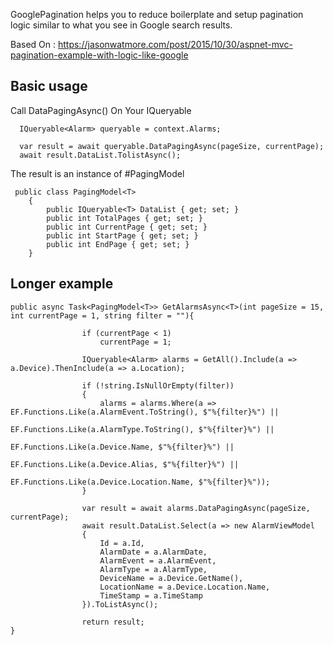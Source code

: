 GooglePagination helps you to reduce boilerplate and setup pagination logic similar to what you see in Google search results.

Based On : https://jasonwatmore.com/post/2015/10/30/aspnet-mvc-pagination-example-with-logic-like-google

## Basic usage
Call DataPagingAsync() On Your IQueryable

```
  IQueryable<Alarm> queryable = context.Alarms;
  
  var result = await queryable.DataPagingAsync(pageSize, currentPage);
  await result.DataList.TolistAsync();

```
The result is an instance of #PagingModel

```
 public class PagingModel<T>
    {
        public IQueryable<T> DataList { get; set; }
        public int TotalPages { get; set; }
        public int CurrentPage { get; set; }
        public int StartPage { get; set; }
        public int EndPage { get; set; }
    }

```

## Longer example 
```
public async Task<PagingModel<T>> GetAlarmsAsync<T>(int pageSize = 15, int currentPage = 1, string filter = ""){
           
                if (currentPage < 1)
                    currentPage = 1;

                IQueryable<Alarm> alarms = GetAll().Include(a => a.Device).ThenInclude(a => a.Location);

                if (!string.IsNullOrEmpty(filter))
                {
                    alarms = alarms.Where(a => EF.Functions.Like(a.AlarmEvent.ToString(), $"%{filter}%") ||
                                            EF.Functions.Like(a.AlarmType.ToString(), $"%{filter}%") ||
                                            EF.Functions.Like(a.Device.Name, $"%{filter}%") ||
                                            EF.Functions.Like(a.Device.Alias, $"%{filter}%") ||
                                            EF.Functions.Like(a.Device.Location.Name, $"%{filter}%"));
                }

                var result = await alarms.DataPagingAsync(pageSize, currentPage);
                await result.DataList.Select(a => new AlarmViewModel
                {
                    Id = a.Id,
                    AlarmDate = a.AlarmDate,
                    AlarmEvent = a.AlarmEvent,
                    AlarmType = a.AlarmType,
                    DeviceName = a.Device.GetName(),
                    LocationName = a.Device.Location.Name,
                    TimeStamp = a.TimeStamp
                }).ToListAsync();
                
                return result;
}
```
